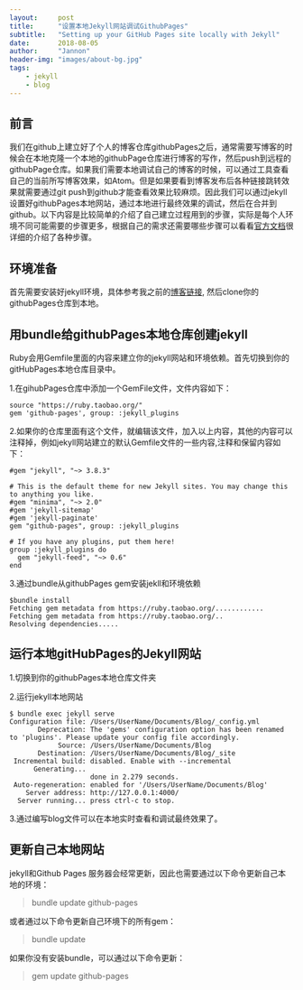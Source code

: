 ```yaml
---
layout:     post
title:      "设置本地Jekyll网站调试GithubPages"
subtitle:   "Setting up your GitHub Pages site locally with Jekyll"
date:       2018-08-05
author:     "Jannon"
header-img: "images/about-bg.jpg"
tags:
    - jekyll
    - blog
---
```


## 前言
我们在github上建立好了个人的博客仓库githubPages之后，通常需要写博客的时候会在本地克隆一个本地的githubPage仓库进行博客的写作，然后push到远程的githubPage仓库。如果我们需要本地调试自己的博客的时候，可以通过工具查看自己的当前所写博客效果，如Atom。但是如果要看到博客发布后各种链接跳转效
果就需要通过git push到github才能查看效果比较麻烦。因此我们可以通过jekyll设置好githubPages本地网站，通过本地进行最终效果的调试，然后在合并到github。以下内容是比较简单的介绍了自己建立过程用到的步骤，实际是每个人环境不同可能需要的步骤更多，根据自己的需求还需要哪些步骤可以看看[官方文档](https://help.github.com/articles/setting-up-your-github-pages-site-locally-with-jekyll/)很详细的介绍了各种步骤。

## 环境准备
首先需要安装好jekyll环境，具体参考我之前的[博客链接](https://hznhappy.github.io/2017/02/15/build-jekyll-blog/),
然后clone你的githubPages仓库到本地。

## 用bundle给githubPages本地仓库创建jekyll
Ruby会用Gemfile里面的内容来建立你的jekyll网站和环境依赖。首先切换到你的gitHubPages本地仓库目录中。

1.在gihubPages仓库中添加一个GemFile文件，文件内容如下：
```
source "https://ruby.taobao.org/"
gem 'github-pages', group: :jekyll_plugins
```

2.如果你的仓库里面有这个文件，就编辑该文件，加入以上内容，其他的内容可以注释掉，例如jekyll网站建立的默认Gemfile文件的一些内容,注释和保留内容如下：
```
#gem "jekyll", "~> 3.8.3"

# This is the default theme for new Jekyll sites. You may change this to anything you like.
#gem "minima", "~> 2.0"
#gem 'jekyll-sitemap'
#gem 'jekyll-paginate'
gem "github-pages", group: :jekyll_plugins

# If you have any plugins, put them here!
group :jekyll_plugins do
  gem "jekyll-feed", "~> 0.6"
end
```

3.通过bundle从githubPages gem安装jekll和环境依赖
```
$bundle install
Fetching gem metadata from https://ruby.taobao.org/............
Fetching gem metadata from https://ruby.taobao.org/..
Resolving dependencies.....
```

## 运行本地gitHubPages的Jekyll网站
1.切换到你的githubPages本地仓库文件夹

2.运行jekyll本地网站
```
$ bundle exec jekyll serve
Configuration file: /Users/UserName/Documents/Blog/_config.yml
       Deprecation: The 'gems' configuration option has been renamed to 'plugins'. Please update your config file accordingly.
            Source: /Users/UserName/Documents/Blog
       Destination: /Users/UserName/Documents/Blog/_site
 Incremental build: disabled. Enable with --incremental
      Generating...
                    done in 2.279 seconds.
 Auto-regeneration: enabled for '/Users/UserName/Documents/Blog'
    Server address: http://127.0.0.1:4000/
  Server running... press ctrl-c to stop.
  ```

3.通过编写blog文件可以在本地实时查看和调试最终效果了。

## 更新自己本地网站
jekyll和Github Pages 服务器会经常更新，因此也需要通过以下命令更新自己本地的环境：
> bundle update github-pages

或者通过以下命令更新自己环境下的所有gem：
> bundle update

如果你没有安装bundle，可以通过以下命令更新：
> gem update github-pages
